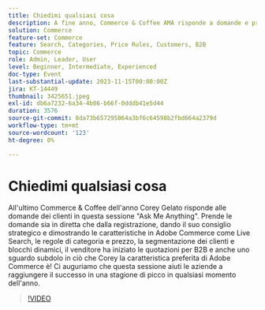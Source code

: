 ```yaml
---
title: Chiedimi qualsiasi cosa
description: A fine anno, Commerce & Coffee AMA risponde a domande e presenta funzioni di Adobe Commerce come Live Search, regole di categoria, segmentazione dei clienti e preventivi B2B per aiutare le aziende a eccellere durante le stagioni di picco.
solution: Commerce
feature-set: Commerce
feature: Search, Categories, Price Rules, Customers, B2B
topic: Commerce
role: Admin, Leader, User
level: Beginner, Intermediate, Experienced
doc-type: Event
last-substantial-update: 2023-11-15T00:00:00Z
jira: KT-14449
thumbnail: 3425651.jpeg
exl-id: db6a7232-6a34-4b86-b66f-0dddb41e5d44
duration: 3576
source-git-commit: 8da73b657295864a3bf6c64598b2fbd664a2379d
workflow-type: tm+mt
source-wordcount: '123'
ht-degree: 0%

---
```


# Chiedimi qualsiasi cosa

All&#39;ultimo Commerce &amp; Coffee dell&#39;anno Corey Gelato risponde alle domande dei clienti in questa sessione &quot;Ask Me Anything&quot;. Prende le domande sia in diretta che dalla registrazione, dando il suo consiglio strategico e dimostrando le caratteristiche in Adobe Commerce come Live Search, le regole di categoria e prezzo, la segmentazione dei clienti e blocchi dinamici, il venditore ha iniziato le quotazioni per B2B e anche uno sguardo subdolo in ciò che Corey la caratteristica preferita di Adobe Commerce è! Ci auguriamo che questa sessione aiuti le aziende a raggiungere il successo in una stagione di picco in qualsiasi momento dell&#39;anno.

>[!VIDEO](https://video.tv.adobe.com/v/3425651/?learn=on)
